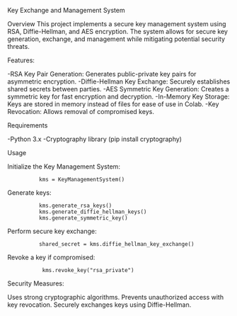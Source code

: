 Key Exchange and Management System

Overview
This project implements a secure key management system using RSA, Diffie-Hellman, and AES encryption. The system allows for secure key generation, exchange, and management while mitigating potential security threats.

Features:

-RSA Key Pair Generation: Generates public-private key pairs for asymmetric encryption.
-Diffie-Hellman Key Exchange: Securely establishes shared secrets between parties.
-AES Symmetric Key Generation: Creates a symmetric key for fast encryption and decryption.
-In-Memory Key Storage: Keys are stored in memory instead of files for ease of use in Colab.
-Key Revocation: Allows removal of compromised keys.

Requirements

-Python 3.x
-Cryptography library (pip install cryptography)

Usage

Initialize the Key Management System:

              kms = KeyManagementSystem()

Generate keys:

              kms.generate_rsa_keys()
              kms.generate_diffie_hellman_keys()
              kms.generate_symmetric_key()

Perform secure key exchange:

              shared_secret = kms.diffie_hellman_key_exchange()

Revoke a key if compromised:

               kms.revoke_key("rsa_private")

Security Measures:

Uses strong cryptographic algorithms.
Prevents unauthorized access with key revocation.
Securely exchanges keys using Diffie-Hellman.
